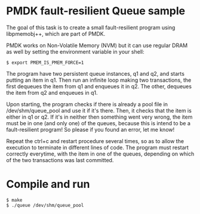 # PMDK fault-resilient Queue sample

The goal of this task is to create a small fault-resilient program using libpmemobj++, which are part of PMDK.

PMDK works on Non-Volatile Memory (NVM) but it can use regular DRAM as well by setting the environment variable in your shell:
```shell
$ export PMEM_IS_PMEM_FORCE=1
```
The program have two persistent queue instances, q1 and q2, and starts putting an item in q1. Then run an infinite loop making two transactions, the first dequeues the item from q1 and enqueues it in q2. The other, dequeues the item from q2 and enqueues in q1.

Upon starting, the program checks if there is already a pool file in /dev/shm/queue_pool and use it if it's there. Then, it checks that the item is either in q1 or q2. If it's in neither then something went very wrong, the item must be in one (and only one) of the queues, because this is intend to be a fault-resilient program! So please if you found an error, let me know!

Repeat the ctrl+c and restart procedure several times, so as to allow the execution to terminate in different lines of code. The program must restart correctly everytime, with the item in one of the queues, depending on which of the two transactions was last committed.

# Compile and run

```shell
$ make
$ ./queue /dev/shm/queue_pool
```
